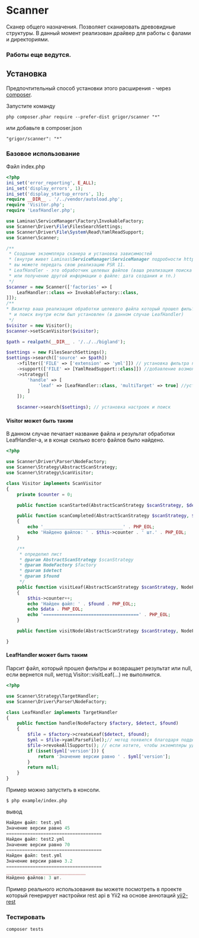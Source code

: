 Scanner
======
Сканер общего назначения. Позволяет сканировать древовидные структуры. В данный момент реализован драйвер для работы с
фалами и директориями.

### Работы еще ведутся.

Установка
------------

Предпочтительный способ установки этого расширения - через [composer](http://getcomposer.org/download/).

Запустите команду

```
php composer.phar require --prefer-dist grigor/scanner "*"
```

или добавьте в composer.json

```
"grigor/scanner": "*"
```

### Базовое использование

Файл index.php 
```php
<?php
ini_set('error_reporting', E_ALL);
ini_set('display_errors', 1);
ini_set('display_startup_errors', 1);
require __DIR__ . '/../vendor/autoload.php';
require 'Visitor.php';
require 'LeafHandler.php';

use Laminas\ServiceManager\Factory\InvokableFactory;
use Scanner\Driver\File\FilesSearchSettings;
use Scanner\Driver\File\System\Read\YamlReadSupport;
use Scanner\Scanner;

/** 
 * Создание экземпляра сканера и установка зависимостей 
 * (внутри живет Laminas\ServiceManager\ServiceManager подробности https://docs.laminas.dev/laminas-servicemanager/) 
 * вы можете передать свою реализацию PSR 11.
 * LeafHandler - это обработчик целевых файлов (ваша реализация поиска внутри файла который прошел фильтры 
 * или получение другой информации о файле: дата создания и тп.)
 */
$scanner = new Scanner(['factories' => [
    LeafHandler::class => InvokableFactory::class,
]]);
/**
* Визитер ваша реализация обработки целевого файла который прошел фильтры 
 * и поиск внутри если был установлен (в данном случае LeafHandler)
 */
$visitor = new Visitor();
$scanner->setScanVisitor($visitor);

$path = realpath(__DIR__ . '/../../bigland');

$settings = new FilesSearchSettings();
$settings->search(['source' => $path])
    ->filter(['FILE' => ['extension' => 'yml']]) // установка фильтра по расширению 
    ->support(['FILE' => [YamlReadSupport::class]]) //добавление возможности парсить yml файлы 
    ->strategy([
        'handle' => [
            'leaf' => [LeafHandler::class, 'multiTarget' => true] //установка обработчика который копается внутри файла который прошел фильтры
        ]
    ]);

    $scanner->search($settings); // установка настроек и поиск

```

#### Visitor может быть таким

В данном случае печатает название файла и результат обработки LeafHandler-а, и в конце сколько всего файлов было найдено.

```php
<?php

use Scanner\Driver\Parser\NodeFactory;
use Scanner\Strategy\AbstractScanStrategy;
use Scanner\Strategy\ScanVisitor;

class Visitor implements ScanVisitor
{
    private $counter = 0;

    public function scanStarted(AbstractScanStrategy $scanStrategy, $detect): void {}

    public function scanCompleted(AbstractScanStrategy $scanStrategy, $detect): void
    {
        echo '______________________________' . PHP_EOL;
        echo 'Найдено файлов: ' . $this->counter . ' шт.' . PHP_EOL;
    }

    /**
     * определил лист
     * @param AbstractScanStrategy $scanStrategy
     * @param NodeFactory $factory
     * @param $detect
     * @param $found
     */
    public function visitLeaf(AbstractScanStrategy $scanStrategy, NodeFactory $factory, $detect, $found, $data = null): void
    {
        $this->counter++;
        echo 'Найден файл: ' . $found . PHP_EOL;;
        echo $data . PHP_EOL;
        echo '====================================' . PHP_EOL;
    }

    public function visitNode(AbstractScanStrategy $scanStrategy, NodeFactory $factory, $detect, $found, $data = null): void {}

}
```

#### LeafHandler может быть таким

Парсит файл, который прошел фильтры и возвращает результат или null, если вернется null, метод Visitor::visitLeaf(...) не выполнится.
```php
<?php

use Scanner\Strategy\TargetHandler;
use Scanner\Driver\Parser\NodeFactory;

class LeafHandler implements TargetHandler
{
    public function handle(NodeFactory $factory, $detect, $found)
    {
        $file = $factory->createLeaf($detect, $found);
        $yml = $file->yamlParseFile();// метод появился благодаря поддержке YamlReadSupport::class 
        $file->revokeAllSupports(); // если хотите, чтобы экземпляры удалялись из памяти вам нужно освободить их от поддержек которые назначены в версии для  php8 будет использоваться WeakMap и проблема будет решена
        if (isset($yml['version'])) {
            return 'Значение версии равно ' . $yml['version'];
        }
        return null;
    }
}
```

Пример можно запустить в консоли.

```
$ php example/index.php
```

вывод

```php
Найден файл: test.yml
Значение версии равно 45
====================================
Найден файл: test2.yml
Значение версии равно 70
====================================
Найден файл: test.yml
Значение версии равно 3.2
====================================
______________________________
Найдено файлов: 3 шт.

```
Пример реального использования вы можете посмотреть в проекте который генерирует настройки rest api в Yii2
на основе аннотаций [yii2-rest](https://github.com/cmkcmykmailru/yii2-rest)
### Тестировать

```
composer tests
```

